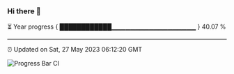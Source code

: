 ### Hi there 👋

⏳ Year progress { ████████████▁▁▁▁▁▁▁▁▁▁▁▁▁▁▁▁▁▁ } 40.07 %

---

⏰ Updated on Sat, 27 May 2023 06:12:20 GMT

![Progress Bar CI](https://github.com/liununu/liununu/workflows/Progress%20Bar%20CI/badge.svg)
